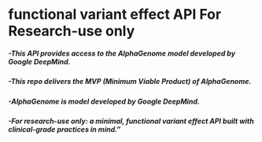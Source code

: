 # functional variant effect API For Research-use only
##### -This API provides access to the AlphaGenome model developed by Google DeepMind.
##### -This repo delivers the MVP (Minimum Viable Product) of AlphaGenome.
##### -AlphaGenome is model developed by Google DeepMind.
##### -For research-use only: a minimal, functional variant effect API built with clinical-grade practices in mind.”


